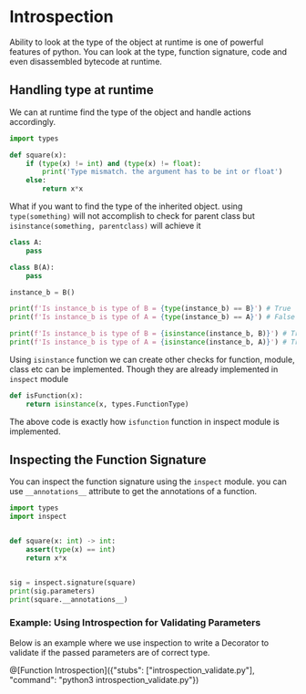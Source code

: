 # Introspection
Ability to look at the type of the object at runtime is one of powerful features of python.
You can look at the type, function signature, code and even disassembled bytecode at runtime.

## Handling type at runtime
We can at runtime find the type of the object and handle actions accordingly.

```python runnable
import types

def square(x):
    if (type(x) != int) and (type(x) != float):
        print('Type mismatch. the argument has to be int or float')
    else:
        return x*x
```

What if you want to find the type of the inherited object. using `type(something)` will not accomplish to check for parent class but `isinstance(something, parentclass)` will achieve it

```python runnable
class A:
    pass

class B(A):
    pass

instance_b = B()

print(f'Is instance_b is type of B = {type(instance_b) == B}') # True
print(f'Is instance_b is type of A = {type(instance_b) == A}') # False

print(f'Is instance_b is type of B = {isinstance(instance_b, B)}') # True
print(f'Is instance_b is type of A = {isinstance(instance_b, A)}') # True

```

Using `isinstance` function we can create other checks for function, module, class etc can be implemented.
Though they are already implemented in `inspect` module

```python runnable
def isFunction(x):
    return isinstance(x, types.FunctionType)
```

The above code is exactly how `isfunction` function in inspect module is implemented.

## Inspecting the Function Signature
You can inspect the function signature using the `inspect` module. you can use `__annotations__` attribute to get the annotations of a function.

```python runnable
import types
import inspect


def square(x: int) -> int:
    assert(type(x) == int)
    return x*x


sig = inspect.signature(square)
print(sig.parameters)
print(square.__annotations__)
```

### Example: Using Introspection for Validating Parameters

Below is an example where we use inspection to write a Decorator to validate if the passed parameters are of correct type.

@[Function Introspection]({"stubs": ["introspection_validate.py"], "command": "python3 introspection_validate.py"})
